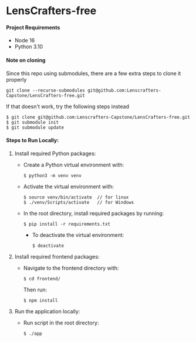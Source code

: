# LensCrafters-free

#### Project Requirements
* Node 16
* Python 3.10

#### Note on cloning
Since this repo using submodules, there are a few extra steps to clone it properly
```
git clone --recurse-submodules git@github.com:Lenscrafters-Capstone/LensCrafters-free.git
```
If that doesn't work, try the following steps instead

```
$ git clone git@github.com:Lenscrafters-Capstone/LensCrafters-free.git
$ git submodule init
$ git submodule update
```

#### Steps to Run Locally: 
1. Install required Python packages: 
    * Create a Python virtual environment with:

        ```
        $ python3 -m venv venv
        ```
    * Activate the virtual environment with: 

        ```
        $ source venv/bin/activate  // for linux
        $ ./venv/Scripts/activate   // for Windows
        ```
    * In the root directory, install required packages by running:

        ```
        $ pip install -r requirements.txt
        ```
        * To deactivate the virtual environment:

            ```
            $ deactivate
            ```

2. Install required frontend packages: 
    * Navigate to the frontend directory with:

        ```
        $ cd frontend/
        ```
        Then run:
        
        ```
        $ npm install
        ``` 
3. Run the application locally:
    * Run script in the root directory:

        ```
        $ ./app
        ```
